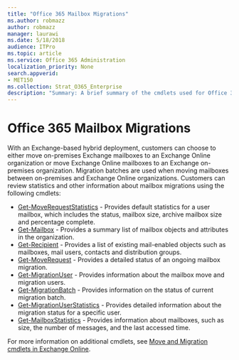 ```yaml
---
title: "Office 365 Mailbox Migrations"
ms.author: robmazz
author: robmazz
manager: laurawi
ms.date: 5/18/2018
audience: ITPro
ms.topic: article
ms.service: Office 365 Administration
localization_priority: None
search.appverid:
- MET150
ms.collection: Strat_O365_Enterprise
description: "Summary: A brief summary of the cmdlets used for Office 365 mailbox migrations."
---
```


# Office 365 Mailbox Migrations
With an Exchange-based hybrid deployment, customers can choose to either move on-premises Exchange mailboxes to an Exchange Online organization or move Exchange Online mailboxes to an Exchange on-premises organization. Migration batches are used when moving mailboxes between on-premises and Exchange Online organizations. Customers can review statistics and other information about mailbox migrations using the following cmdlets:

- [Get-MoveRequestStatistics](https://technet.microsoft.com/en-us/library/ee332315%28v=exchg.160%29.aspx) - Provides default statistics for a user mailbox, which includes the status, mailbox size, archive mailbox size and percentage complete.
- [Get-Mailbox](https://technet.microsoft.com/en-us/library/bb123685%28v=exchg.160%29.aspx) - Provides a summary list of mailbox objects and attributes in the organization.
- [Get-Recipient](https://technet.microsoft.com/en-us/library/aa996921%28v=exchg.160%29.aspx) - Provides a list of existing mail-enabled objects such as mailboxes, mail users, contacts and distribution groups.
- [Get-MoveRequest](https://technet.microsoft.com/en-us/library/dd335227%28v=exchg.160%29.aspx) - Provides a detailed status of an ongoing mailbox migration.
- [Get-MigrationUser](https://technet.microsoft.com/en-us/library/jj218702%28v=exchg.160%29.aspx) - Provides information about the mailbox move and migration users.
- [Get-MigrationBatch](https://technet.microsoft.com/en-us/library/jj219164%28v=exchg.160%29.aspx) - Provides information on the status of current migration batch.
- [Get-MigrationUserStatistics](https://technet.microsoft.com/en-us/library/jj218695%28v=exchg.160%29.aspx) - Provides detailed information about the migration status for a specific user.
- [Get-MailboxStatistics](https://technet.microsoft.com/en-us/library/bb124612%28v=exchg.160%29.aspx) - Provides information about mailboxes, such as size, the number of messages, and the last accessed time.

For more information on additional cmdlets, see [Move and Migration cmdlets in Exchange Online](https://technet.microsoft.com/en-us/library/dn641236(v=exchg.160).aspx).
